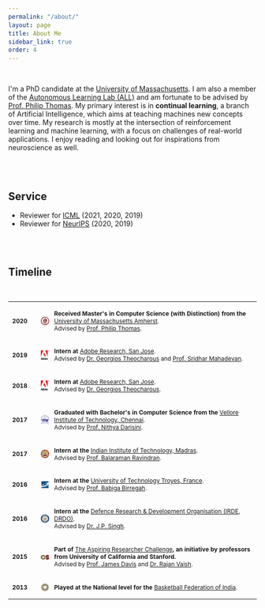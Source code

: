 ```yaml
---
permalink: "/about/"
layout: page
title: About Me
sidebar_link: true
order: 4
---
```


<style>

table {
  margin-bottom: 1rem;
  width: 100%;
  font-size: 85%;
  border: 0px solid $border-color;
  border-collapse: collapse;
  border-spacing:0 50px; 
}

td,
th {
  padding: .25rem .5rem;
  border: 0px solid $border-color;
}

th {
  text-align: left;
}

tbody tr:nth-child(odd) td,
tbody tr:nth-child(odd) th {
  background-color: transparent;
}


</style>


<br>


I'm a PhD candidate at the [University of Massachusetts](https://www.umass.edu/). I am also a member of the [Autonomous Learning Lab (ALL)](http://www-all.cs.umass.edu/) and am fortunate to be advised by [Prof. Philip Thomas](https://people.cs.umass.edu/~pthomas/).
My primary interest is in **continual learning**, a branch of Artificial Intelligence, which aims at teaching machines
new concepts over time. My research is mostly at the intersection of reinforcement learning and machine learning, with a focus on challenges of real-world applications. I enjoy reading and looking out for inspirations from neuroscience as well.



<!---
<br>
I completed my B.Tech in Computer Science at [VIT University](http://chennai.vit.ac.in/) in 2017, where [Prof. Nithya Darisini](https://www.researchgate.net/scientific-contributions/2046556969_PS_Nithya_Darisini) was my mentor. I was also fortunate to spend most of my senior year at [IIT-Madras](https://www.iitm.ac.in) under the guidance of
[Prof. B. Ravindran](https://www.cse.iitm.ac.in/~ravi/). In my junior year, I had great learning experiences at the Indian [Defence Research and Development Organization(IRDE, DRDO)](https://www.drdo.gov.in/drdo/labs1/IRDE/English/indexnew.jsp?pg=homepage.jsp)
under Dr. J.P. Singh and later at the [University of Technology, Troyes, France](http://www.utt.fr/en/index.html) under [Prof. Babiga Birregah](https://scholar.google.com/citations?user=qHEWWZ8AAAAJ&hl=en).
During my sophomore days, I was introduced to machine learning research by
[Prof. James Davis](https://users.soe.ucsc.edu/~davis/) and [Rajan Vaish](http://www.rajanvaish.com) through [Aspiring Researcher Challenge](https://aspiringresearchers.soe.ucsc.edu/), a large-scale research initiative by professors from the University of California and Stanford.
Before that, I was a national level basketball player in India and used to play all day everyday.
-->

<br><br>

## Service

- Reviewer for [ICML](https://icml.cc/) (2021, 2020, 2019)
- Reviewer for [NeurIPS](https://nips.cc/) (2020, 2019)

<br><br>

## Timeline

<br>

<table width="100%" align="center" border="0" cellspacing="0" cellpadding="20">

   <tr>
    <td width="5%"  valign="middle"> <b>2020</b>
    </td>
     <td width="7%"  valign="middle">
            <img src="/images/aboutme/umass.png" alt="umass" style="vertical-align:middle; width: 80%; margin:0px 10px; border-radius:0%"/> 
     </td>
     <td valign="middle" width="80%">
          <p>
              <b>Received Master's in Computer Science (with Distinction) from the </b> <a href="https://www.cics.umass.edu/">University of Massachusetts Amherst</a>.
              <br>
              Advised by <a href="https://people.cs.umass.edu/~pthomas/">Prof. Philip Thomas</a>.
          </p>  
     </td>
   </tr>

   <tr>
    <td width="5%"  valign="middle"> <b>2019</b>
    </td>
     <td width="7%"  valign="middle">
            <img src="/images/aboutme/adobe.png" alt="adobe" style="vertical-align:middle; width: 80%; margin:0px 10px; border-radius:0%"/> 
     </td>
     <td valign="middle" width="80%">
          <p>
              <b>Intern at </b> <a href="https://www.cics.umass.edu/">Adobe Research, San Jose</a>.
              <br>
              Advised by <a href="https://research.adobe.com/person/georgios-theocharous/">Dr. Georgios Theocharous</a> and <a href="https://people.cs.umass.edu/~mahadeva/Site/About_Me.html">Prof. Sridhar Mahadevan</a>.
          </p>  
     </td>
   </tr>


   <tr>
    <td width="5%"  valign="middle"> <b>2018</b>
    </td>
     <td width="7%"  valign="middle">
            <img src="/images/aboutme/adobe.png" alt="adobe" style="vertical-align:middle; width: 80%; margin:0px 10px; border-radius:0%"/> 
     </td>
     <td valign="middle" width="80%">
          <p>
              <b>Intern at </b> <a href="https://www.cics.umass.edu/">Adobe Research, San Jose</a>.
              <br>
              Advised by <a href="https://research.adobe.com/person/georgios-theocharous/">Dr. Georgios Theocharous</a>.
          </p>  
     </td>
   </tr>

   <tr>
    <td width="5%"  valign="middle"> <b>2017</b>
    </td>
     <td width="7%"  valign="middle">
            <img src="/images/aboutme/vit.png" alt="vit" style="vertical-align:middle; width: 80%; margin:0px 10px; border-radius:0%"/> 
     </td>
     <td valign="middle" width="80%">
          <p>
              <b>Graduated with Bachelor's in Computer Science from the </b> <a href="https://chennai.vit.ac.in/">Vellore Institute of Technology, Chennai</a>.
              <br>
              Advised by <a href="https://www.researchgate.net/scientific-contributions/2046556969_PS_Nithya_Darisini">Prof. Nithya Darisini</a>.
          </p>  
     </td>
   </tr>
   
   <tr>
    <td width="5%"  valign="middle"> <b>2017</b>
    </td>
     <td width="7%"  valign="middle">
            <img src="/images/aboutme/iitm.png" alt="iitm" style="vertical-align:middle; width: 80%; margin:0px 10px; border-radius:0%"/> 
     </td>
     <td valign="middle" width="80%">
          <p>
              <b>Intern at the </b> <a href="https://www.iitm.ac.in/">Indian Institute of Technology, Madras</a>.
              <br>
              Advised by <a href="https://www.cse.iitm.ac.in/~ravi/">Prof. Balaraman Ravindran</a>.
          </p>  
     </td>
   </tr>
   
   <tr>
    <td width="5%"  valign="middle"> <b>2016</b>
    </td>
     <td width="7%"  valign="middle">
            <img src="/images/aboutme/utt.png" alt="utt" style="vertical-align:middle; width: 80%; margin:0px 10px; border-radius:0%"/> 
     </td>
     <td valign="middle" width="80%">
          <p>
              <b>Intern at the </b> <a href="http://www.utt.fr/en/index.html">University of Technology Troyes, France</a>.
              <br>
              Advised by <a href="https://scholar.google.com/citations?user=qHEWWZ8AAAAJ&hl=en">Prof. Babiga Birregah</a>.
          </p>  
     </td>
   </tr>
   
   <tr>
    <td width="5%"  valign="middle"> <b>2016</b>
    </td>
     <td width="7%"  valign="middle">
            <img src="/images/aboutme/drdo.png" alt="drdo" style="vertical-align:middle; width: 80%; margin:0px 10px; border-radius:0%"/> 
     </td>
     <td valign="middle" width="80%">
          <p>
              <b>Intern at the </b> <a href="https://www.drdo.gov.in/drdo/labs1/IRDE/English/indexnew.jsp?pg=homepage.jsp">Defence Research & Development Organisation (IRDE, DRDO)</a>.
              <br>
              Advised by <a href=""> Dr. J.P. Singh</a>.
          </p>  
     </td>
   </tr>

  
   
   <tr>
    <td width="5%"  valign="middle"> <b>2015</b>
    </td>
     <td width="7%"  valign="middle">
            <img src="/images/aboutme/are.png" alt="are" style="vertical-align:middle; width: 80%; margin:0px 10px; border-radius:0%"/> 
     </td>
     <td valign="middle" width="80%">
          <p>
              <b>Part of </b> <a href="https://aspiringresearchers.soe.ucsc.edu/">The Aspiring Researcher Challenge</a><b>, an initiative by professors from University of California and Stanford.</b>
              <br>
              Advised by <a href="https://users.soe.ucsc.edu/~davis/"> Prof. James Davis</a> and <a href="http://www.rajanvaish.com/"> Dr. Rajan Vaish</a>.
          </p>  
     </td>
   </tr>
   
   <tr>
    <td width="5%"  valign="middle"> <b>2013</b>
    </td>
     <td width="7%"  valign="middle">
            <img src="/images/aboutme/bfi.png" alt="bfi" style="vertical-align:middle; width: 80%; margin:0px 10px; border-radius:0%"/> 
     </td>
     <td valign="middle" width="80%">
          <p>
              <b>Played at the National level for the </b> <a href="https://www.basketballfederationindia.org/">Basketball Federation of India</a>.
          </p>  
     </td>
   </tr>
   
      
   
</table>

<br>


